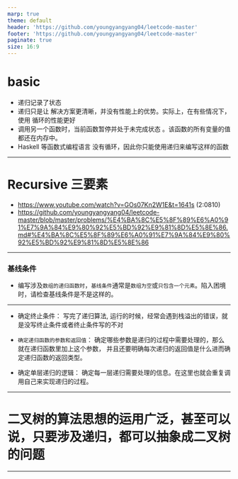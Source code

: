 ```yaml
---
marp: true
theme: default
header: 'https://github.com/youngyangyang04/leetcode-master'
footer: 'https://github.com/youngyangyang04/leetcode-master'
paginate: true
size: 16:9
---
```


# basic

- 递归记录了状态
- 递归只是让 解决方案更清晰，并没有性能上的优势。实际上，在有些情况下，使用 循环的性能更好
- 调用另一个函数时，当前函数暂停并处于未完成状态 。该函数的所有变量的值都还在内存中。
- Haskell 等函数式编程语言 没有循环，因此你只能使用递归来编写这样的函数

---

# Recursive 三要素

- https://www.youtube.com/watch?v=GOs07Kn2W1E&t=1641s (2:0810)
- https://github.com/youngyangyang04/leetcode-master/blob/master/problems/%E4%BA%8C%E5%8F%89%E6%A0%91%E7%9A%84%E9%80%92%E5%BD%92%E9%81%8D%E5%8E%86.md#%E4%BA%8C%E5%8F%89%E6%A0%91%E7%9A%84%E9%80%92%E5%BD%92%E9%81%8D%E5%8E%86

---

### 基线条件

- 编写涉及`数组的递归函数时`，`基线条件`通常是`数组为空`或`只包含一个元素`。陷入困境时，请检查基线条件是不是这样的。

---

- 确定终止条件： 写完了递归算法, 运行的时候，经常会遇到栈溢出的错误，就是没写终止条件或者终止条件写的不对

- `确定递归函数的参数和返回值`： 确定哪些参数是递归的过程中需要处理的，那么就在递归函数里加上这个参数， 并且还要明确每次递归的返回值是什么进而确定递归函数的返回类型。

- 确定单层递归的逻辑： 确定每一层递归需要处理的信息。在这里也就会重复调用自己来实现递归的过程。

---

# 二叉树的算法思想的运用广泛，甚至可以说，只要涉及递归，都可以抽象成二叉树的问题

---
